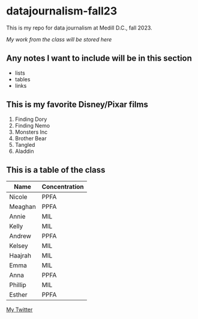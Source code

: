 # datajournalism-fall23

This is my repo for data journalism at Medill D.C., fall 2023. 

*My work from the class will be stored here*

## Any notes I want to include will be in this section

* lists
* tables
* links

## This is my favorite Disney/Pixar films

1. Finding Dory
2. Finding Nemo
3. Monsters Inc
4. Brother Bear
5. Tangled
6. Aladdin

## This is a table of the class

| Name | Concentration |
| -------- | ------ | 
| Nicole | PPFA |
| Meaghan | PPFA |
| Annie | MIL |
| Kelly | MIL |
| Andrew | PPFA |
| Kelsey | MIL |
| Haajrah | MIL |
| Emma | MIL |
| Anna | PPFA |
| Phillip | MIL |
| Esther | PPFA |

[My Twitter](https://twitter.com/bykellyadkins)

